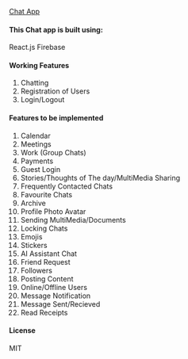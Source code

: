 [Chat App](https://vchattingapp.netlify.app)

#### This Chat app is built using: 
React.js 
Firebase

#### Working Features
1. Chatting 
2. Registration of Users 
3. Login/Logout

#### Features to be implemented
1. Calendar
2. Meetings
3. Work (Group Chats)
4. Payments
5. Guest Login 
6. Stories/Thoughts of The day/MultiMedia Sharing
7. Frequently Contacted Chats
8. Favourite Chats
9. Archive 
10. Profile Photo Avatar
11. Sending MultiMedia/Documents
12. Locking Chats
13. Emojis
14. Stickers
15. AI Assistant Chat
16. Friend Request
17. Followers
18. Posting Content
19. Online/Offline Users
20. Message Notification 
21. Message Sent/Recieved
22. Read Receipts 

#### License 
MIT





